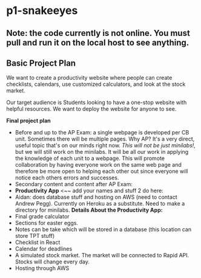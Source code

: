 # p1-snakeeyes
## Note: the code currently is not online. You must pull and run it on the local host to see anything. 
## Basic Project Plan
We want to create a productivity website where people can create checklists, calendars, use customized calculators, and look at the stock market.

Our target audience is Students looking to have a one-stop website with helpful resources. We want to deploy the website for anyone to see.

**Final project plan** <br>
- Before and up to the AP Exam: a single webpage is developed per CB unit. Sometimes there will be multiple pages. Why AP? It's a very direct, useful topic that's on our minds right now. *This will not be just minilabs!*, but we will still work on the minilabs. It will be all our work in applying the knowledge of each unit to a webpage. This will promote collaboration by having everyone work on the same web page and therefore be more open to helping each other out since everyone will notice each others errors and successes.
- Secondary content and content after AP Exam:
- **Productivity App** <~~ add your names and stuff 2 do here:
- Aidan: does database stuff and hosting on AWS (need to contact Andrew Pegg). Currently on Heroku as a substitute. Need to make a directory for minilabs.
**Details About the Productivity App:** <br>
- Final grade calculator 
- Sections for easter eggs.
- Notes can be take which will be stored in a database (this location can store TPT stuff)
- Checklist in React
- Calendar for deadlines
- A simulated stock market. The market will be connected to Rapid API. Stocks will change every day.
- Hosting through AWS
<br>
